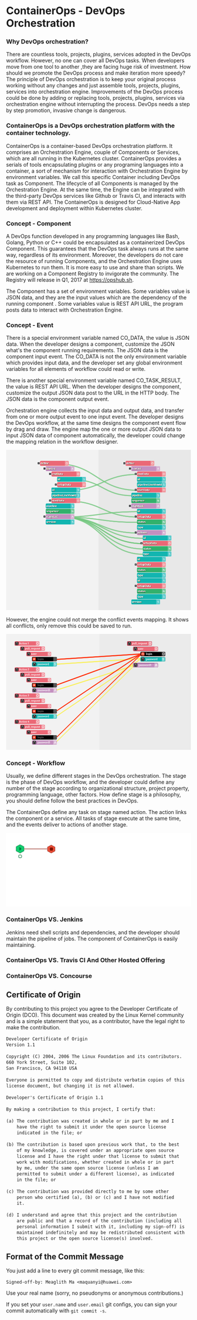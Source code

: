 # ContainerOps - DevOps Orchestration

### Why DevOps orchestration?
There are countless tools, projects, plugins, services adopted in the DevOps workflow. However, no one can cover all DevOps tasks. When developers move from one tool to another ,they are facing huge risk of investment. How should we promote the DevOps process and make iteration more speedy? The principle of DevOps orchestration is to keep your original process working without any changes and just assemble tools, projects, plugins, services into orchestration engine.  Improvements of the DevOps process could be done by adding or replacing tools, projects, plugins, services via orchestration engine without interrupting the process. DevOps needs a step by step promotion, invasive change is dangerous.

### ContainerOps is a DevOps orchestration platform with the container technology.

ContainerOps is a container-based DevOps orchestration platform. It comprises an Orchestration Engine, couple of Components or Services, which are all running in the Kubernetes cluster. ContainerOps provides a serials of tools encapsulating plugins or any programing languages into a container,  a sort of mechanism for interaction with Orchestration Engine by environment variables. We call this specific Container including DevOps task as Component. The lifecycle of all Components  is managed by the Orchestration Engine. At the same time, the Engine can be integrated with  the third-party DevOps services like Github or Travis CI, and interacts with them via REST API. The ContainerOps is designed for Cloud-Native App development and deployment within Kubernetes cluster.

### Concept - Component 

A DevOps function developed in any programming languages like Bash, Golang, Python or C++ could be encapsulated as a containerized DevOps Component. This guarantees that the DevOps task always runs at the same way, regardless of its environment. Moreover, the developers do not care the resource of running Components, and the Orchestration Engine uses Kubernetes to run them. It is more easy to use and share than scripts. We are working on a Component Registry to invigorate the community. The Registry will release in Q1, 2017 at https://opshub.sh. 

The Component has a set of environment variables. Some variables value is JSON data, and they are the input values which are the dependency of the running component . Some variables value is REST API URL, the program posts data to interact with Orchestration Engine.

### Concept - Event

There is a special environment variable named CO_DATA, the value is JSON data. When the developer designs a component, customize the JSON what's the component running requirements. The JSON data is the component input event. The CO_DATA is not the only environment variable which provides input data, and the developer set any global environment variables for all elements of workflow could read or write.

There is another special environment variable named CO_TASK_RESULT, the value is REST API URL. When the developer designs the component, customize the output JSON data post to the URL in the HTTP body. The JSON data is the component output event.

Orchestration engine collects the input data and output data, and transfer from one or more output event to one input event. The developer designs the DevOps workflow, at the same time designs the component event flow by drag and draw. The engine map the one or more output JSON data to input JSON data of component automatically, the developer could change the mapping relation in the workflow designer.

![Event Linking](docs/images/event-link.jpg)

However, the engine could not merge the conflict events mapping. It shows all conflicts, only remove this could be saved to run.

![Event Conflict](docs/images/event-conflict.jpg)

### Concept - Workflow

Usually, we define different stages in the DevOps orchestration. The stage is the phase of DevOps workflow, and the developer could define any number of the stage according to organizational structure, project property, programming language, other factors. How define stage is a philosophy, you should define follow the best practices in DevOps.

The ContainerOps define any task on stage named action. The action links the component or a service. All tasks of stage execute at the same time, and the events deliver to actions of another stage.

![Workflow Running](docs/images/workflow-running.gif)

### ContainerOps VS. Jenkins

Jenkins need shell scripts and dependencies, and the developer should maintain the pipeline of jobs.  The component of ContainerOps is easily maintaining.

### ContainerOps VS. Travis CI And Other Hosted Offering 

### ContainerOps VS. Concourse 

## Certificate of Origin

By contributing to this project you agree to the Developer Certificate of
Origin (DCO). This document was created by the Linux Kernel community and is a
simple statement that you, as a contributor, have the legal right to make the
contribution. 

```
Developer Certificate of Origin
Version 1.1

Copyright (C) 2004, 2006 The Linux Foundation and its contributors.
660 York Street, Suite 102,
San Francisco, CA 94110 USA

Everyone is permitted to copy and distribute verbatim copies of this
license document, but changing it is not allowed.

Developer's Certificate of Origin 1.1

By making a contribution to this project, I certify that:

(a) The contribution was created in whole or in part by me and I
    have the right to submit it under the open source license
    indicated in the file; or

(b) The contribution is based upon previous work that, to the best
    of my knowledge, is covered under an appropriate open source
    license and I have the right under that license to submit that
    work with modifications, whether created in whole or in part
    by me, under the same open source license (unless I am
    permitted to submit under a different license), as indicated
    in the file; or

(c) The contribution was provided directly to me by some other
    person who certified (a), (b) or (c) and I have not modified
    it.

(d) I understand and agree that this project and the contribution
    are public and that a record of the contribution (including all
    personal information I submit with it, including my sign-off) is
    maintained indefinitely and may be redistributed consistent with
    this project or the open source license(s) involved.
```

## Format of the Commit Message

You just add a line to every git commit message, like this:

    Signed-off-by: Meaglith Ma <maquanyi@huawei.com>

Use your real name (sorry, no pseudonyms or anonymous contributions.)

If you set your `user.name` and `user.email` git configs, you can sign your
commit automatically with `git commit -s`.

